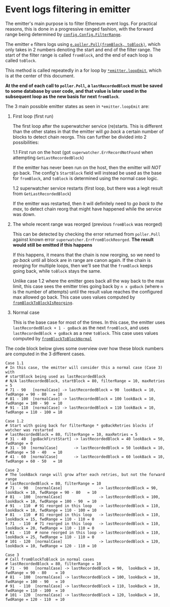 <!-- markdownlint-configure-file { "MD013": { "code_blocks": false } } -->

# Event logs filtering in emitter

The emitter's main purpose is to filter Ethereum event logs.
For practical reasons, this is done in a progressive ranged fashion,
with the forward range being determined by [`config.Config.FilterRange`](../../config/config.go).

The emitter `e` filters logs using [`e.poller.Poll(fromBlock, toBlock)`](./poller.go),
which only takes in 2 numbers denoting the start and end of the filter range.
The start of the filter range is called `fromBlock`, and the end of each loop is
called `toBlock`.

This method is called repeatedly in a for loop by [`*emitter.loopEmit`](./loop_filterlogs.go),
which is at the center of this document.

**At the end of each call to `poller.Poll`, a `lastRecordedBlock` must be saved
to some database by user code, and that value is later used in the subsequent
loop as the new basis for next `fromBlock`**.

The 3 main possible emitter states as seen in `*emitter.loopEmit` are:

<!-- markdownlint-capture-->
<!-- markdownlint-disable MD013 -->

1. First loop (first run)

   The first loop after the superwatcher service (re)starts.
   This is different than the other states in that the emitter will _go back_
   a certain number of blocks to detect chain reorgs.
   This can further be divided into 2 possibilities:

   1.1 First run on the host (got `superwatcher.ErrRecordNotFound` when attempting `GetLastRecordedBlock`)

   If the emitter has never been run on the host, then the emitter will _NOT_ go back.
   The config's `StartBlock` field will instead be used as the base for `fromBlock`, and `toBlock`
   is determined using the normal case logic.

   1.2 superwatcher service restarts (first loop, but there was a legit result from `GetLastRecordedBlock`)

   If the emitter was restarted, then it will definitely need to _go back to the max_,
   to detect chain reorg that might have happened while the service was down.

2. The whole recent range was reorged (previous `fromBlock` was reorged)

   This can be detected by checking the error returned from `poller.Poll` against known error
   `superwatcher.ErrFromBlockReorged`. **The result would still be emitted if this happens**

   If this happens, it means that the chain is now reorging, so we need to _go back_ until all block
   are in range are canon again. If the chain is reorging for multiple loops, then we'll see that
   the `fromBlock` keeps going back, while `toBlock` stays the same.

   Unlike case 1.2 where the emitter goes back all the way back to the max limit, this case sees
   the emitter tries going back by `n x goBack` (where `n` is the number of attempts) until the
   result value reaches the configured max allowed go back.
   This case uses values computed by [`fromBlockToBlockIsReorging`](./blocknum_utils.go).

3. Normal case

   This is the base case for most of the times.
   In this case, the emitter uses `lastRecordedBlock + 1 - goBack` as the next `fromBlock`,
   and uses `lastRecordedBlock + goBack` as a new `toBlock`. This case uses values
   computed by [`fromBlockToBlockNormal`](./blocknum_utils.go)

The code block below gives some overview over how these block numbers are computed in the 3 different cases.

<!-- markdownlint-restore -->

```text
Case 1.1
# In this case, the emitter will consider this a normal case (Case 3) with
# startBlock being used as lastRecordedBlock
# N/A lastRecordedBlock, startBlock = 80, filterRange = 10, maxRetries = 5
# 71 - 90   [normalCase] -> lastRecordedBlock = 90  lookBack = 10, fwdRange = 90 - 80   = 10
# 81 - 100  [normalCase] -> lastRecordedBlock = 100 lookBack = 10, fwdRange = 100 - 90  = 10
# 91 - 110  [normalCase] -> lastRecordedBlock = 110 lookBack = 10, fwdRange = 110 - 100 = 10

Case 1.2
# Start with going back for filterRange * goBackRetries blocks if watcher was restarted
# lastRecordedBlock = 80, filterRange = 10, maxRetries = 5
# 31 - 40  [goBackFirstStart] -> lastRecordedBlock = 40 lookBack = 50, fwdRange = 0
# 31 - 50  [normalCase]       -> lastRecordedBlock = 50 lookBack = 10, fwdRange = 50 - 40   = 10
# 41 - 60  [normalCase]       -> lastRecordedBlock = 60 lookBack = 10, fwdRange = 60 - 50   = 10

Case 2
# The lookBack range will grow after each retries, but not the forward range
# lastRecordedBlock = 80, filterRange = 10
# 71  - 90   [normalCase]                -> lastRecordedBlock = 90,  lookBack = 10, fwdRange = 90 - 80   = 10
# 81  - 100  [normalCase]                -> lastRecordedBlock = 100, lookBack = 10, fwdRange = 100 - 90  = 10
# 91  - 110  # 91 reorged in this loop   -> lastRecordedBlock = 110, lookBack = 10, fwdRange = 110 - 100 = 10
# 81  - 110  # 81 reorged in this loop   -> lastRecordedBlock = 110, lookBack = 15, fwdRange = 110 - 110 = 0
# 71  - 110  # 71 reorged in this loop   -> lastRecordedBlock = 110, lookBack = 20, fwdRange = 110 - 110 = 0
# 61  - 110  # none reorged in this loop -> lastRecordedBlock = 110, lookBack = 25, fwdRange = 110 - 110 = 0
# 101 - 120  [normalCase]                -> lastRecordedBlock = 120, lookBack = 10, fwdRange = 120 - 110 = 10

Case 3
# Call fromBlockToBlock in normal cases
# lastRecordedBlock = 80, filterRange = 10
# 71  - 90   [normalCase] -> lastRecordedBlock = 90,  lookBack = 10, fwdRange = 90 - 80    = 10
# 81  - 100  [normalCase] -> lastRecordedBlock = 100, lookBack = 10, fwdRange = 100 - 90   = 10
# 91  - 110  [normalCase] -> lastRecordedBlock = 110, lookBack = 10, fwdRange = 110 - 100  = 10
# 101 - 120  [normalCase] -> lastRecordedBlock = 120, lookBack = 10, fwdRange = 120 - 110  = 10
```
